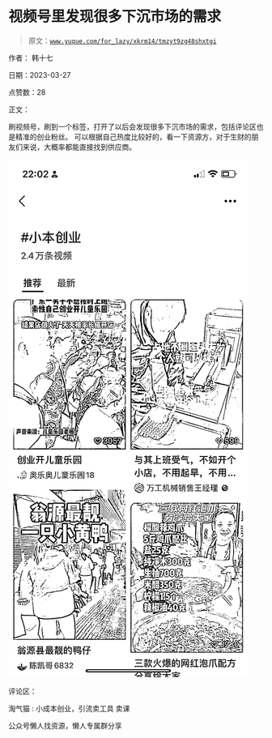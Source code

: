 # 视频号里发现很多下沉市场的需求

> 原文：[`www.yuque.com/for_lazy/xkrm14/tmzyt9zg48shxtgi`](https://www.yuque.com/for_lazy/xkrm14/tmzyt9zg48shxtgi)

作者： 韩十七

日期：2023-03-27

点赞数：28

正文：

刷视频号，刷到一个标签，打开了以后会发现很多下沉市场的需求，包括评论区也是精准的创业粉丝。 可以根据自己热度比较好的，看一下资源方，对于生财的朋友们来说，大概率都能直接找到供应商。

![](img/5e6a2c1a140f63a7fc991b1e52768fc4.png)

评论区：

淘气猫 : 小成本创业，引流卖工具 卖课

公众号懒人找资源，懒人专属群分享

